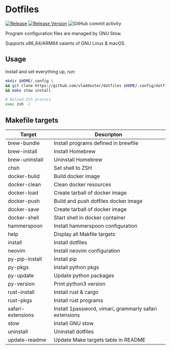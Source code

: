 # Dotfiles

[![Release](https://github.com/vladdoster/dotfiles/actions/workflows/release.yml/badge.svg)](https://github.com/vladdoster/dotfiles/actions/workflows/release.yml)
[![Release Version](https://img.shields.io/github/v/release/vladdoster/dotfiles)](https://github.com/vladdoster/dotfiles/releases/latest)
![GitHub commit activity](https://img.shields.io/github/commit-activity/m/vladdoster/dotfiles)

Program configuration files are managed by GNU Stow.

Supports x86_64/ARM64 vaiants of GNU Linux & macOS.

## Usage

Install and set everything up, run:

```zsh
mkdir $HOME/.config \
&& git clone https://github.com/vladdoster/dotfiles $HOME/.config/dotfiles \
&& make stow install

# Reload Zsh process
exec zsh -l
```

## Makefile targets

| Target            | Descripton                                             |
| ----------------- | ------------------------------------------------------ |
| brew-bundle       | Install programs defined in brewfile                   |
| brew-install      | Install Homebrew                                       |
| brew-uninstall    | Uninstall Homebrew                                     |
| chsh              | Set shell to ZSH                                       |
| docker-build      | Build docker image                                     |
| docker-clean      | Clean docker resources                                 |
| docker-load       | Create tarball of docker image                         |
| docker-push       | Build and push dotfiles docker image                   |
| docker-save       | Create tarball of docker image                         |
| docker-shell      | Start shell in docker container                        |
| hammerspoon       | Install hammerspoon configuration                      |
| help              | Display all Makfile targets                            |
| install           | Install dotfiles                                       |
| neovim            | Install neovim configuration                           |
| py-pip-install    | Install pip                                            |
| py-pkgs           | Install python pkgs                                    |
| py-update         | Update python packages                                 |
| py-version        | Print python3 version                                  |
| rust-install      | Install rust & cargo                                   |
| rust-pkgs         | Install rust programs                                  |
| safari-extensions | Install 1password, vimari, grammarly safari extensions |
| stow              | Install GNU stow                                       |
| uninstall         | Uninstall dotfiles                                     |
| update-readme     | Update Make targets table in README                    |

